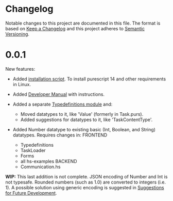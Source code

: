 # Changelog

Notable changes to this project are documented in this file. The format is based on [Keep a Changelog](https://keepachangelog.com/en/1.0.0/) and this project adheres to [Semantic Versioning](https://semver.org/spec/v2.0.0.html).

# 0.0.1

New features:

- Added [installation script](/install/install-stable-0.1.7.sh). To install purescript 14 and other requirements in Linux.
- Added [Developer Manual](/docs/developerManual/Introduction.md) with instructions.

- Added a separate [Typedefinitions module](/Component/Datastructure/Typedefinitions.purs) and:
	- Moved datatypes to it, like 'Value' (formerly in Task.purs).
	- Added suggestions for datatypes to it, like 'TaskContentType'.
	
- Added Number datatype to existing basic (Int, Boolean, and String) datatypes. Requires changes in:
	FRONTEND
	- Typedefinitions
	- TaskLoader
	- Forms
	- all hs-examples
	BACKEND
	- Communication.hs

 **WIP:** This last addition is not complete. JSON encoding of Number and Int is not typesafe. Rounded numbers (such as 1.0) are converted to integers (i.e. 1). A possible solution using generic encoding is suggested in [Suggestions for Future Development](/docs/developerManual/FutureDevelopments.md).